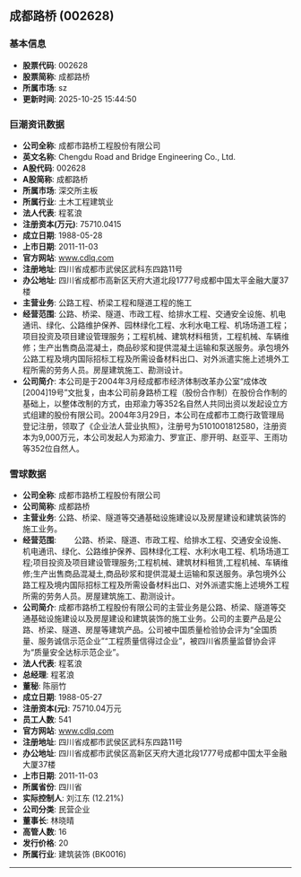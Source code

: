 ## 成都路桥 (002628)

### 基本信息

- **股票代码**: 002628
- **股票简称**: 成都路桥
- **所属市场**: sz
- **更新时间**: 2025-10-25 15:44:50

### 巨潮资讯数据

- **公司全称**: 成都市路桥工程股份有限公司
- **英文名称**: Chengdu Road and Bridge Engineering Co., Ltd.
- **A股代码**: 002628
- **A股简称**: 成都路桥
- **所属市场**: 深交所主板
- **所属行业**: 土木工程建筑业
- **法人代表**: 程茗浪
- **注册资本(万元)**: 75710.0415
- **成立日期**: 1988-05-28
- **上市日期**: 2011-11-03
- **官方网站**: www.cdlq.com
- **注册地址**: 四川省成都市武侯区武科东四路11号
- **办公地址**: 四川省成都市高新区天府大道北段1777号成都中国太平金融大厦37楼
- **主营业务**: 公路工程、桥梁工程和隧道工程的施工
- **经营范围**: 公路、桥梁、隧道、市政工程、给排水工程、交通安全设施、机电通讯、绿化、公路维护保养、园林绿化工程、水利水电工程、机场场道工程；项目投资及项目建设管理服务；工程机械、建筑材料租赁，工程机械、车辆维修；生产出售商品混凝土，商品砂浆和提供混凝土运输和泵送服务。承包境外公路工程及境内国际招标工程及所需设备材料出口、对外派遣实施上述境外工程所需的劳务人员。房屋建筑施工、勘测设计。
- **公司简介**: 本公司是于2004年3月经成都市经济体制改革办公室“成体改[2004]19号”文批复，由本公司前身路桥工程（股份合作制）在股份合作制的基础上，以整体改制的方式，由郑渝力等352名自然人共同出资以发起设立方式组建的股份有限公司。2004年3月29日，本公司在成都市工商行政管理局登记注册，领取了《企业法人营业执照》，注册号为5101001812580，注册资本为9,000万元，本公司发起人为郑渝力、罗宣正、廖开明、赵亚平、王雨功等352位自然人。

### 雪球数据

- **公司全称**: 成都市路桥工程股份有限公司
- **公司简称**: 成都路桥
- **主营业务**: 公路、桥梁、隧道等交通基础设施建设以及房屋建设和建筑装饰的施工业务。
- **经营范围**: 　　公路、桥梁、隧道、市政工程、给排水工程、交通安全设施、机电通讯、绿化、公路维护保养、园林绿化工程、水利水电工程、机场场道工程;项目投资及项目建设管理服务;工程机械、建筑材料租赁,工程机械、车辆维修;生产出售商品混凝土,商品砂浆和提供混凝土运输和泵送服务。承包境外公路工程及境内国际招标工程及所需设备材料出口、对外派遣实施上述境外工程所需的劳务人员。房屋建筑施工、勘测设计。
- **公司简介**: 成都市路桥工程股份有限公司的主营业务是公路、桥梁、隧道等交通基础设施建设以及房屋建设和建筑装饰的施工业务。公司的主要产品是公路、桥梁、隧道、房屋等建筑产品。公司被中国质量检验协会评为“全国质量、服务诚信示范企业”“工程质量信得过企业”，被四川省质量监督协会评为“质量安全达标示范企业”。
- **法人代表**: 程茗浪
- **总经理**: 程茗浪
- **董秘**: 陈丽竹
- **成立日期**: 1988-05-27
- **注册资本(元)**: 75710.04万元
- **员工人数**: 541
- **官方网站**: www.cdlq.com
- **注册地址**: 四川省成都市武侯区武科东四路11号
- **办公地址**: 四川省成都市武侯区高新区天府大道北段1777号成都中国太平金融大厦37楼
- **上市日期**: 2011-11-03
- **所属省份**: 四川省
- **实际控制人**: 刘江东 (12.21%)
- **公司分类**: 民营企业
- **董事长**: 林晓晴
- **高管人数**: 16
- **发行价格**: 20
- **所属行业**: 建筑装饰 (BK0016)

---